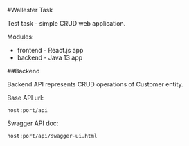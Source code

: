 #Wallester Task

Test task - simple CRUD web application.

Modules:
 - frontend - React.js app
 - backend - Java 13 app

##Backend

Backend API represents CRUD operations of Customer entity.

Base API url: 
    
    host:port/api

Swagger API doc: 

    host:port/api/swagger-ui.html